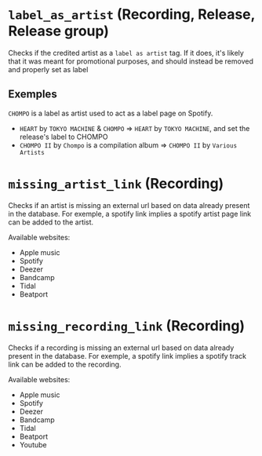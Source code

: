 # `label_as_artist` (Recording, Release, Release group)

Checks if the credited artist as a `label as artist` tag. If it does, it's likely that it was meant for promotional purposes, and should instead be removed and properly set as label

## Exemples

`CHOMPO` is a label as artist used to act as a label page on Spotify.

- `HEART` by `TOKYO MACHINE` & `CHOMPO` => `HEART` by `TOKYO MACHINE`, and set the release's label to CHOMPO
- `CHOMPO II` by `Chompo` is a compilation album => `CHOMPO II` by `Various Artists`


# `missing_artist_link` (Recording)

Checks if an artist is missing an external url based on data already present in the database.
For exemple, a spotify link implies a spotify artist page link can be added to the artist.

Available websites:
- Apple music
- Spotify
- Deezer
- Bandcamp
- Tidal
- Beatport


# `missing_recording_link` (Recording)

Checks if a recording is missing an external url based on data already present in the database.
For exemple, a spotify link implies a spotify track link can be added to the recording.

Available websites:
- Apple music
- Spotify
- Deezer
- Bandcamp
- Tidal
- Beatport
- Youtube




